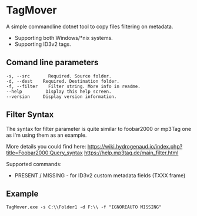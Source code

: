 # TagMover
A simple commandline dotnet tool to copy files filtering on metadata.

* Supporting both Windows/*nix systems.
* Supporting ID3v2 tags.

## Comand line parameters
```
-s, --src       Required. Source folder.
-d, --dest    Required. Destination folder.
-f, --filter    Filter string. More info in readme.
--help         Display this help screen.
--version     Display version information.
```

## Filter Syntax

The syntax for filter parameter is quite similar to foobar2000 or mp3Tag one as i'm using them as an example.

More details you could find here:
https://wiki.hydrogenaud.io/index.php?title=Foobar2000:Query_syntax
https://help.mp3tag.de/main_filter.html

Supported commands:
* PRESENT / MISSING - for ID3v2 custom metadata fields (TXXX frame)

## Example
```
TagMover.exe -s C:\\Folder1 -d F:\\ -f "IGNOREAUTO MISSING"
```
